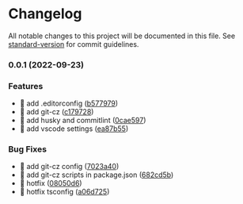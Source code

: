 # Changelog

All notable changes to this project will be documented in this file. See [standard-version](https://github.com/conventional-changelog/standard-version) for commit guidelines.

### 0.0.1 (2022-09-23)


### Features

* 🎸 add .editorconfig ([b577979](https://github.com/lgf-136/vite-react-ts-template/commit/b5779795edce23a27a7becb7e59b20a118ee09b2))
* 🎸 add git-cz ([c179728](https://github.com/lgf-136/vite-react-ts-template/commit/c179728183b9efae173e427a4ac8495b25bf4f2d))
* 🎸 add husky and commitlint ([0cae597](https://github.com/lgf-136/vite-react-ts-template/commit/0cae597cf4622fe2d500180f473bb2b403be951a))
* 🎸 add vscode settings ([ea87b55](https://github.com/lgf-136/vite-react-ts-template/commit/ea87b558975777869d72e5660105a4df22fe82d8))


### Bug Fixes

* 🐛 add git-cz config ([7023a40](https://github.com/lgf-136/vite-react-ts-template/commit/7023a401c8b866ab018faef8e3b25dbb8580eb31))
* 🐛 add git-cz scripts in package.json ([682cd5b](https://github.com/lgf-136/vite-react-ts-template/commit/682cd5bbe8ef7f0fbaf082ec757c85f66d1b04dc))
* 🐛 hotfix ([08050d6](https://github.com/lgf-136/vite-react-ts-template/commit/08050d6045295895418e2a94be647abe25567802))
* 🐛 hotfix tsconfig ([a06d725](https://github.com/lgf-136/vite-react-ts-template/commit/a06d725d6189a0586baad2612f1e2b1040ff261e))
